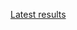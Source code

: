 [Latest results](http://deepdive1.chtc.wisc.edu/runs/stromatolites_4f1bf370cb138f21e2f455ce1e46868c5b425db6_17h07_19Apr16.zip)
